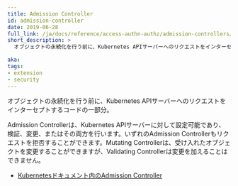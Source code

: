 ```yaml
---
title: Admission Controller
id: admission-controller
date: 2019-06-28
full_link: /ja/docs/reference/access-authn-authz/admission-controllers/
short_description: >
  オブジェクトの永続化を行う前に、Kubernetes APIサーバーへのリクエストをインターセプトするコードの一部分。

aka:
tags:
- extension
- security
---
```

オブジェクトの永続化を行う前に、Kubernetes APIサーバーへのリクエストをインターセプトするコードの一部分。

<!--more-->

Admission Controllerは、Kubernetes APIサーバーに対して設定可能であり、検証、変更、またはその両方を行います。いずれのAdmission Controllerもリクエストを拒否することができます。Mutating Controllerは、受け入れたオブジェクトを変更することができますが、Validating Controllerは変更を加えることはできません。

* [Kubernetesドキュメント内のAdmission Controller](/docs/reference/access-authn-authz/admission-controllers/)

